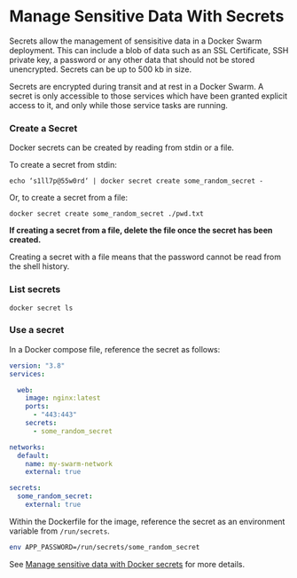 # Manage Sensitive Data With Secrets

Secrets allow the management of sensisitive data in a Docker Swarm deployment. This can include a blob of data such as an SSL Certificate, SSH private key, a password or any other data that should not be stored unencrypted. Secrets can be up to 500 kb in size.

Secrets are encrypted during transit and at rest in a Docker Swarm. A secret is only accessible to those services which have been granted explicit access to it, and only while those service tasks are running.

### Create a Secret

Docker secrets can be created by reading from stdin or a file.

To create a secret from stdin:

```shell
echo ‘s1ll7p@55w0rd‘ | docker secret create some_random_secret -
```

Or, to create a secret from a file:

```shell
docker secret create some_random_secret ./pwd.txt
```
__If creating a secret from a file, delete the file once the secret has been created.__

Creating a secret with a file means that the password cannot be read from the shell history. 

### List secrets

```shell
docker secret ls
```

### Use a secret

In a Docker compose file, reference the secret as follows:

```yaml
version: "3.8"
services:

  web:
    image: nginx:latest
    ports:
      - "443:443"    
    secrets:
      - some_random_secret

networks:
  default:
    name: my-swarm-network
    external: true

secrets:
  some_random_secret:
    external: true
```

Within the Dockerfile for the image, reference the secret as an environment variable from `/run/secrets`.

```bash
env APP_PASSWORD=/run/secrets/some_random_secret
```

See [Manage sensitive data with Docker secrets](https://docs.docker.com/engine/swarm/secrets/) for more details.